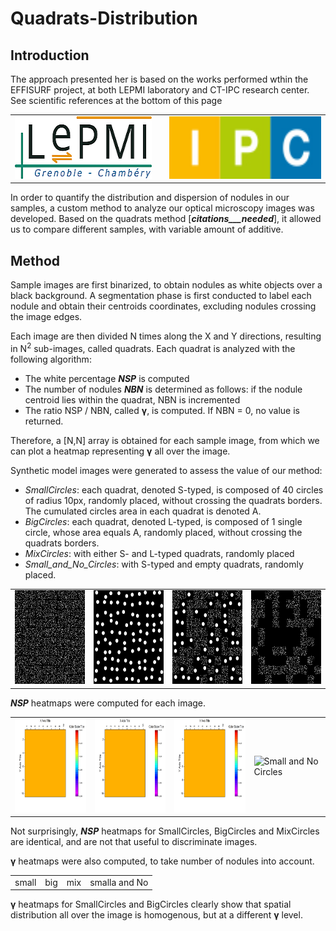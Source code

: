 # Quadrats-Distribution

## Introduction

The approach presented her is based on the works performed wthin the EFFISURF project, at both LEPMI laboratory and CT-IPC research center.
See scientific references at the bottom of this page

<table>
    <tr>
        <td> <a href="http://www.lepmi-guide.univ-smb.fr"> <img src="images/Logo_LEPMI_h100.png" alt="LEPMI" height=100></a> </td>
        <td>  </td>
        <td> <a href="https://ct-ipc.com/"><img src="images/Logo_IPC.jpg" alt="CT-IPC" height=100> </td>
    </tr>
</table>


In order to quantify the distribution and dispersion of nodules in our samples, a custom method to analyze our optical microscopy images was developed. Based on the quadrats method [___citations___needed___], it allowed us to compare different samples, with variable amount of additive.

## Method
Sample images are first binarized, to obtain nodules as white objects over a black background. A segmentation phase is first conducted to label each nodule and obtain their centroids coordinates, excluding nodules crossing the image edges.

Each image are then divided N times along the X and Y directions, resulting in N<sup>2</sup> sub-images, called quadrats.  Each quadrat is analyzed with the following algorithm:

-	The white percentage ___NSP___ is computed
-	The number of nodules ___NBN___ is determined as follows: if the nodule centroid lies within the quadrat,  NBN is incremented
-	The ratio NSP / NBN, called __γ__, is computed. If NBN = 0, no value is returned.

Therefore, a [N,N] array is obtained for each sample image, from which we can plot a heatmap representing __γ__ all over the image.



Synthetic model images were generated to assess the value of our method:
-	_SmallCircles_: each quadrat, denoted S-typed, is composed of 40 circles of radius 10px, randomly placed, without crossing the quadrats borders. The cumulated circles area in each quadrat is denoted A.
-	_BigCircles_: each quadrat, denoted L-typed, is composed of 1 single circle, whose area equals A, randomly placed, without crossing the quadrats borders.
-	_MixCircles_: with either S- and L-typed quadrats, randomly placed
-	_Small_and_No_Circles_: with S-typed and empty quadrats, randomly placed.

<table>
    <tr>
        <td> <img src="images/SmallCircles.png" alt="Small Circles" height=150> </td>
        <td> <img src="images/BigCircles.png" alt="Big Circles" height=150> </td>
        <td> <img src="images/MixCircles.png" alt="Mix Circles" height=150> </td>
        <td> <img src="images/Small_and_No_Circles.png" alt="Small and No Circles" height=150> </td>
    </tr>
</table>

___NSP___ heatmaps were computed for each image.






<table>
    <tr>
        <td> <img src="images/G1-SmallCircles_ratio.png" alt="Small Circles" height=150> </td>
        <td> <img src="images/G2-BigCircles_ratio.png" alt="Big Circles" height=150> </td>
        <td> <img src="images/G3-MixCircles_ratio.png" alt="Mix Circles" height=150> </td>
        <td> <img src="images/G4-Small_andNoCircles_ratio.png.png" alt="Small and No Circles" height=150> </td>
    </tr>
</table>

Not surprisingly, ___NSP___ heatmaps for SmallCircles, BigCircles and MixCircles are identical, and are not that useful to discriminate images. 

__γ__ heatmaps were also computed, to take number of nodules into account.

<table>
    <tr>
        <td> small </td>
        <td> big </td>
        <td> mix </td>
        <td> smalla and No </td>
    </tr>
</table>

__γ__ heatmaps for SmallCircles and BigCircles clearly show that spatial distribution all over the image is homogenous, but at a different __γ__ level.
